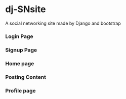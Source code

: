 # dj-SNsite
A social networking site made by Django and bootstrap
### Login Page

### Signup Page

### Home page

### Posting Content

### Profile page
